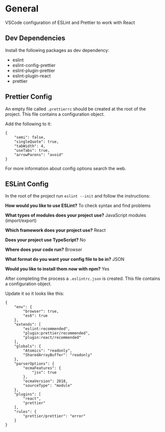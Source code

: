 # General

VSCode configuration of ESLint and Prettier to work with React

## Dev Dependencies

Install the following packages as dev dependency:
* eslint
* eslint-config-prettier
* eslint-plugin-prettier
* eslint-plugin-react
* prettier

## Prettier Config

An empty file called `.prettierrc` should be created at the root of the project. This file contains a configuration object.

Add the following to it:

```
{
	"semi": false,
	"singleQuote": true,
	"tabWidth": 4,
	"useTabs": true,
	"arrowParens": "avoid" 
}
```

For more information about config options search the web.


## ESLint Config

In the root of the project run `eslint --init` and follow the instructions:

**How would you like to use ESLint?**
To check syntax and find problems

**What types of modules does your project use?**
JavaScript modules (import/export)

**Which framework does your project use?**
React

**Does your project use TypeScript?**
No

**Where does your code run?**
Browser

**What format do you want your config file to be in?**
JSON

**Would you like to install them now with npm?**
Yes


After completing the process a `.eslintrc.json` is created. This file contains a configuration object.

Update it so it looks like this:

```
{
    "env": {
        "browser": true,
        "es6": true
    },
    "extends": [
        "eslint:recommended",
        "plugin:prettier/recommended",
        "plugin:react/recommended"
    ],
    "globals": {
        "Atomics": "readonly",
        "SharedArrayBuffer": "readonly"
    },
    "parserOptions": {
        "ecmaFeatures": {
            "jsx": true
        },
        "ecmaVersion": 2018,
        "sourceType": "module"
    },
    "plugins": [
        "react",
        "prettier"
    ],
    "rules": {
        "prettier/prettier": "error"
    }
}
```
